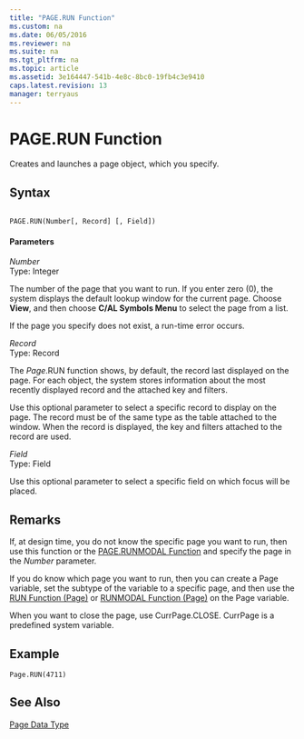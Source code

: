 ```yaml
---
title: "PAGE.RUN Function"
ms.custom: na
ms.date: 06/05/2016
ms.reviewer: na
ms.suite: na
ms.tgt_pltfrm: na
ms.topic: article
ms.assetid: 3e164447-541b-4e8c-8bc0-19fb4c3e9410
caps.latest.revision: 13
manager: terryaus
---
```

# PAGE.RUN Function
Creates and launches a page object, which you specify.  
  
## Syntax  
  
```  
  
PAGE.RUN(Number[, Record] [, Field])  
```  
  
#### Parameters  
 *Number*  
 Type: Integer  
  
 The number of the page that you want to run. If you enter zero \(0\), the system displays the default lookup window for the current page. Choose **View**, and then choose **C\/AL Symbols Menu** to select the page from a list.  
  
 If the page you specify does not exist, a run\-time error occurs.  
  
 *Record*  
 Type: Record  
  
 The *Page*.RUN function shows, by default, the record last displayed on the page. For each object, the system stores information about the most recently displayed record and the attached key and filters.  
  
 Use this optional parameter to select a specific record to display on the page. The record must be of the same type as the table attached to the window. When the record is displayed, the key and filters attached to the record are used.  
  
 *Field*  
 Type: Field  
  
 Use this optional parameter to select a specific field on which focus will be placed.  
  
## Remarks  
 If, at design time, you do not know the specific page you want to run, then use this function or the [PAGE.RUNMODAL Function](PAGE.RUNMODAL-Function.md) and specify the page in the *Number* parameter.  
  
 If you do know which page you want to run, then you can create a Page variable, set the subtype of the variable to a specific page, and then use the [RUN Function \(Page\)](RUN-Function--Page-.md) or [RUNMODAL Function \(Page\)](RUNMODAL-Function--Page-.md) on the Page variable.  
  
 When you want to close the page, use CurrPage.CLOSE. CurrPage is a predefined system variable.  
  
## Example  
  
```  
Page.RUN(4711)  
```  
  
## See Also  
 [Page Data Type](Page-Data-Type.md)